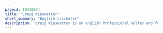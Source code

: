 ```yaml
---
pageid: 10418264
title: "Craig Kieswetter"
short_summary: "English cricketer"
description: "Craig Kieswetter is an english Professional Golfer and former Cricketer who played in 71 Matches for the England Cricket Team between 2010 and 2013. Born and raised in south africa Kieswetter moved to england to complete his Education and began playing County Cricket for Somerset in 2007. Three Years later he made his international Debut in a one-day international against Bangladesh. A wicket-keeper Batsman he was considered a one-day Specialist and all his international Appearances came in Odis or Twenty20 Internationals."
---
```

